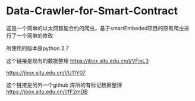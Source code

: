 # Data-Crawler-for-Smart-Contract
这是一个简单的以太网智能合约的爬虫，基于smartEmbeded项目的原有爬虫进行了一个简单的修改

所使用的版本是python 2.7 

这个链接是现有的数据整理
https://jbox.sjtu.edu.cn/l/VFixL3

https://jbox.sjtu.edu.cn/l/U11Y07

这个链接是另外一个github 库所的有标记数据整理
https://jbox.sjtu.edu.cn/l/fF2mDB

